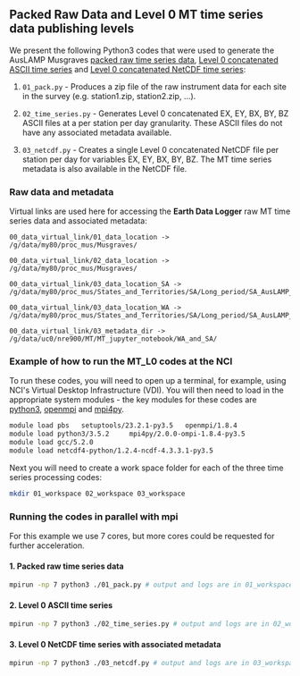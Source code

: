 ## Packed Raw Data and Level 0 MT time series data publishing levels 

We present the following Python3 codes that were used to generate the AusLAMP Musgraves [packed raw time series data](http://dx.doi.org/10.25914/5eaa30d121c3e), [Level 0 concatenated ASCII time series](http://dx.doi.org/10.25914/5eaa30d63bd17) and [Level 0 concatenated NetCDF time series](http://dx.doi.org/10.25914/5eaa30da28069):

   1. `01_pack.py` - Produces a zip file of the raw instrument data for each site in the survey (e.g. station1.zip, station2.zip, ...).
     
   2. `02_time_series.py` - Generates Level 0 concatenated EX, EY, BX, BY, BZ ASCII files at a per station per day granularity. These ASCII files do not have any associated metadata available. 
   
   3. `03_netcdf.py` - Creates a single Level 0 concatenated NetCDF file per station per day for variables EX, EY, BX, BY, BZ. The MT time series metadata is also available in the NetCDF file.

### Raw data and metadata 
     
Virtual links are used here for accessing the __Earth Data Logger__ raw MT time series data and associated metadata:
 
```
00_data_virtual_link/01_data_location -> /g/data/my80/proc_mus/Musgraves/

00_data_virtual_link/02_data_location -> /g/data/my80/proc_mus/Musgraves/

00_data_virtual_link/03_data_location_SA -> /g/data/my80/proc_mus/States_and_Territories/SA/Long_period/SA_AusLAMP_MT_Survey_Musgraves_APY_2016_to_2018/SA/Level_0_Concatinated_Time_Series_ASCII

00_data_virtual_link/03_data_location_WA -> /g/data/my80/proc_mus/States_and_Territories/SA/Long_period/SA_AusLAMP_MT_Survey_Musgraves_APY_2016_to_2018/WA/Level_0_Concatinated_Time_Series_ASCII

00_data_virtual_link/03_metadata_dir -> /g/data/uc0/nre900/MT/MT_jupyter_notebook/WA_and_SA/
```

### Example of how to run the MT_L0 codes at the NCI

To run these codes, you will need to open up a terminal, for example, using NCI's Virtual Desktop Infrastructure (VDI). You will then need to load in the appropriate system modules - the key modules for these codes are [python3](https://www.python.org/), [openmpi](https://www.open-mpi.org/) and [mpi4py](https://mpi4py.readthedocs.io/en/stable/).  

```bash
module load pbs   setuptools/23.2.1-py3.5   openmpi/1.8.4
module load python3/3.5.2     mpi4py/2.0.0-ompi-1.8.4-py3.5 
module load gcc/5.2.0
module load netcdf4-python/1.2.4-ncdf-4.3.3.1-py3.5

```
Next you will need to create a work space folder for each of the three time series processing codes:

```bash
mkdir 01_workspace 02_workspace 03_workspace
```
###  Running the codes in parallel with mpi

For this example we use 7 cores, but more cores could be requested for further acceleration.

#### 1. Packed raw time series data
```bash
mpirun -np 7 python3 ./01_pack.py # output and logs are in 01_workspace
```
#### 2. Level 0 ASCII time series
```bash
mpirun -np 7 python3 ./02_time_series.py # output and logs are in 02_workspace
```
#### 3. Level 0 NetCDF time series with associated metadata
```bash
mpirun -np 7 python3 ./03_netcdf.py # output and logs are in 03_workspace
```




